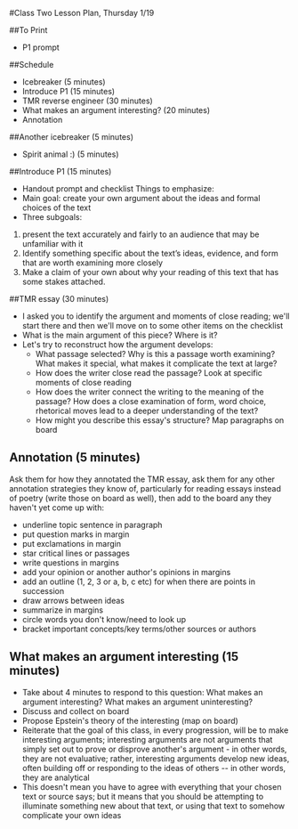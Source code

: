 #Class Two Lesson Plan, Thursday 1/19

##To Print
- P1 prompt

##Schedule
- Icebreaker (5 minutes)
- Introduce P1 (15 minutes)
- TMR reverse engineer (30 minutes)
- What makes an argument interesting? (20 minutes)
- Annotation

##Another icebreaker (5 minutes)
- Spirit animal :) (5 minutes)

##Introduce P1 (15 minutes)
- Handout prompt and checklist
Things to emphasize:
- Main goal: create your own argument about the ideas and formal choices of the text
- Three subgoals:
1) present the text accurately and fairly to an audience that may be unfamiliar with it
2) Identify something specific about the text’s ideas, evidence, and form that are worth examining more closely
3) Make a claim of your own about why your reading of this text that has some stakes attached.

##TMR essay (30 minutes)
- I asked you to identify the argument and moments of close reading; we'll start there and then we'll move on to some other items on the checklist
- What is the main argument of this piece? Where is it?
- Let's try to reconstruct how the argument develops:
  - What passage selected? Why is this a passage worth examining? What makes it special, what makes it complicate the text at large?
  - How does the writer close read the passage? Look at specific moments of close reading
  - How does the writer connect the writing to the meaning of the passage? How does a close examination of form, word choice, rhetorical moves lead to a deeper understanding of the text?
  - How might you describe this essay's structure? Map paragraphs on board

## Annotation (5 minutes)

Ask them for how they annotated the TMR essay, ask them for any other annotation strategies they know of, particularly for reading essays instead of poetry (write those on board as well), then add to the board any they haven't yet come up with:
  - underline topic sentence in paragraph
  - put question marks in margin
  - put exclamations in margin
  - star critical lines or passages
  - write questions in margins
  - add your opinion or another author's opinions in margins
  - add an outline (1, 2, 3 or a, b, c etc) for when there are points in succession
  - draw arrows between ideas
  - summarize in margins  
  - circle words you don't know/need to look up
  - bracket important concepts/key terms/other sources or authors

## What makes an argument interesting (15 minutes)
- Take about 4 minutes to respond to this question: What makes an argument interesting? What makes an argument uninteresting?
- Discuss and collect on board
- Propose Epstein's theory of the interesting (map on board)
- Reiterate that the goal of this class, in every progression, will be to make interesting arguments; interesting arguments are not arguments that simply set out to prove or disprove another's argument - in other words, they are not evaluative; rather, interesting arguments develop new ideas, often building off or responding to the ideas of others -- in other words, they are analytical
- This doesn't mean you have to agree with everything that your chosen text or source says; but it means that you should be attempting to illuminate something new about that text, or using that text to somehow complicate your own ideas
